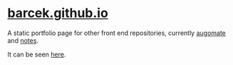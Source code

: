# [barcek.github.io](https://barcek.github.io/)

A static portfolio page for other front end repositories, currently [augomate](https://barcek.github.io/augomate) and [notes](https://barcek.github.io/notes).

It can be seen [here](https://barcek.github.io/).
